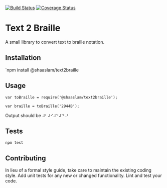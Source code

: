 [![Build Status](https://travis-ci.org/bluewhale1010/text2braille.svg?branch=master)](https://travis-ci.org/bluewhale1010/text2braille) [![Coverage Status](https://coveralls.io/repos/github/bluewhale1010/text2braille/badge.svg?branch=master)](https://coveralls.io/github/bluewhale1010/text2braille?branch=master)

Text 2 Braille
=========

A small library to convert text to braille notation.

## Installation

  `npm install @shaaslam/text2braille

## Usage
    var toBraille = require('@shaaslam/text2braille');

    var braille = toBraille('2944B');
  
  
  Output should be `⠼⠃⠼⠊⠼⠙⠼⠙⠠⠃`


## Tests

  `npm test`

## Contributing

In lieu of a formal style guide, take care to maintain the existing coding style. Add unit tests for any new or changed functionality. Lint and test your code.
